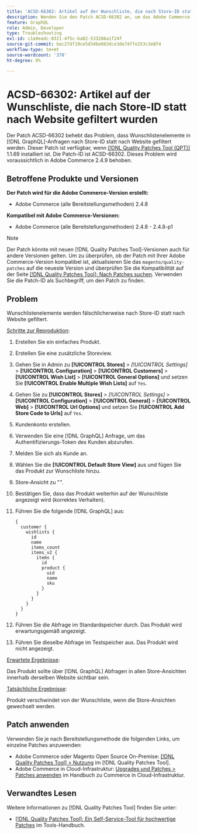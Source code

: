 ```yaml
---
title: 'ACSD-66302: Artikel auf der Wunschliste, die nach Store-ID statt nach Website gefiltert wurden'
description: Wenden Sie den Patch ACSD-66302 an, um das Adobe Commerce-Problem zu beheben, bei dem Wunschlistenelemente nach Store-ID anstelle von Website- [!DNL GraphQL]  gefiltert werden.
feature: GraphQL
role: Admin, Developer
type: Troubleshooting
exl-id: c1a9eadc-0321-4f5c-ba82-533286a1f24f
source-git-commit: bec27df19ce5d34be063dce3de74ffe253c3e8f4
workflow-type: tm+mt
source-wordcount: '378'
ht-degree: 0%

---
```


# ACSD-66302: Artikel auf der Wunschliste, die nach Store-ID statt nach Website gefiltert wurden

Der Patch ACSD-66302 behebt das Problem, dass Wunschlistenelemente in [!DNL GraphQL]-Anfragen nach Store-ID statt nach Website gefiltert werden. Dieser Patch ist verfügbar, wenn [[!DNL Quality Patches Tool (QPT)]](/help/tools/quality-patches-tool/quality-patches-tool-to-self-serve-quality-patches.md) 1.1.69 installiert ist. Die Patch-ID ist ACSD-66302. Dieses Problem wird voraussichtlich in Adobe Commerce 2.4.9 behoben.

## Betroffene Produkte und Versionen

**Der Patch wird für die Adobe Commerce-Version erstellt:**

* Adobe Commerce (alle Bereitstellungsmethoden) 2.4.8

**Kompatibel mit Adobe Commerce-Versionen:**

* Adobe Commerce (alle Bereitstellungsmethoden) 2.4.8 - 2.4.8-p1

>[!NOTE]
>
>Der Patch könnte mit neuen [!DNL Quality Patches Tool]-Versionen auch für andere Versionen gelten. Um zu überprüfen, ob der Patch mit Ihrer Adobe Commerce-Version kompatibel ist, aktualisieren Sie das `magento/quality-patches` auf die neueste Version und überprüfen Sie die Kompatibilität auf der Seite [[!DNL Quality Patches Tool]: Nach Patches suchen](https://experienceleague.adobe.com/tools/commerce-quality-patches/index.html). Verwenden Sie die Patch-ID als Suchbegriff, um den Patch zu finden.

## Problem

Wunschlistenelemente werden fälschlicherweise nach Store-ID statt nach Website gefiltert.

<u>Schritte zur Reproduktion</u>:

1. Erstellen Sie ein einfaches Produkt.
1. Erstellen Sie eine zusätzliche Storeview.
1. Gehen Sie in Admin zu **[!UICONTROL Stores]** > *[!UICONTROL Settings]* > **[!UICONTROL Configuration]** > **[!UICONTROL Customers]** > **[!UICONTROL Wish List]** > **[!UICONTROL General Options]** und setzen Sie **[!UICONTROL Enable Multiple Wish Lists]** auf `Yes`.
1. Gehen Sie zu **[!UICONTROL Stores]** > *[!UICONTROL Settings]* > **[!UICONTROL Configuration]** > **[!UICONTROL General]** > **[!UICONTROL Web]** > **[!UICONTROL Url Options]** und setzen Sie **[!UICONTROL Add Store Code to Urls]** auf `Yes`.
1. Kundenkonto erstellen.
1. Verwenden Sie eine [!DNL GraphQL] Anfrage, um das Authentifizierungs-Token des Kunden abzurufen.
1. Melden Sie sich als Kunde an.
1. Wählen Sie die **[!UICONTROL Default Store View]** aus und fügen Sie das Produkt zur Wunschliste hinzu.
1. Store-Ansicht zu &quot;*&quot;*.
1. Bestätigen Sie, dass das Produkt weiterhin auf der Wunschliste angezeigt wird (korrektes Verhalten).
1. Führen Sie die folgende [!DNL GraphQL] aus:

   ```
   {
     customer {
       wishlists {
         id
         name
         items_count
         items_v2 {
           items {
             id
             product {
               uid
               name
               sku
             }
           }
         }
       }
     }
   }
   ```

1. Führen Sie die Abfrage im Standardspeicher durch. Das Produkt wird erwartungsgemäß angezeigt.
1. Führen Sie dieselbe Abfrage im Testspeicher aus. Das Produkt wird nicht angezeigt.

<u>Erwartete Ergebnisse</u>:

Das Produkt sollte über [!DNL GraphQL] Abfragen in allen Store-Ansichten innerhalb derselben Website sichtbar sein.

<u>Tatsächliche Ergebnisse</u>:

Produkt verschwindet von der Wunschliste, wenn die Store-Ansichten gewechselt werden.

## Patch anwenden

Verwenden Sie je nach Bereitstellungsmethode die folgenden Links, um einzelne Patches anzuwenden:

* Adobe Commerce oder Magento Open Source On-Premise: [[!DNL Quality Patches Tool] > Nutzung](/help/tools/quality-patches-tool/usage.md) im [!DNL Quality Patches Tool].
* Adobe Commerce in Cloud-Infrastruktur: [Upgrades und Patches > Patches anwenden](https://experienceleague.adobe.com/docs/commerce-cloud-service/user-guide/develop/upgrade/apply-patches.html) im Handbuch zu Commerce in Cloud-Infrastruktur.

## Verwandtes Lesen

Weitere Informationen zu [!DNL Quality Patches Tool] finden Sie unter:

* [[!DNL Quality Patches Tool]: Ein Self-Service-Tool für hochwertige Patches](/help/tools/quality-patches-tool/quality-patches-tool-to-self-serve-quality-patches.md) im Tools-Handbuch.
